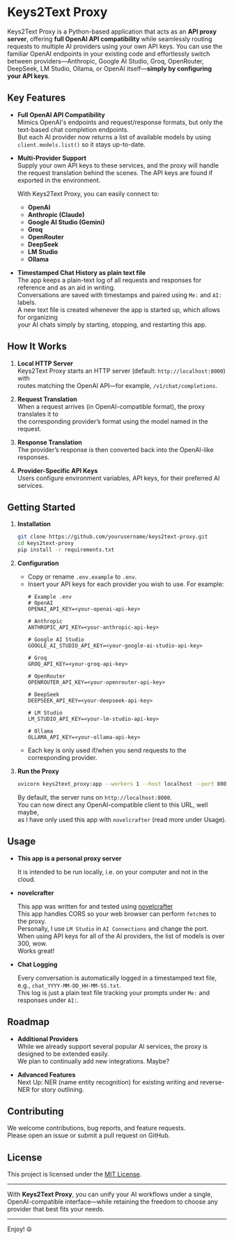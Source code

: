 # Keys2Text Proxy

Keys2Text Proxy is a Python-based application that acts as an **API proxy server**, 
offering **full OpenAI API compatibility** while seamlessly routing requests to multiple 
AI providers using your own API keys. You can use the familiar OpenAI endpoints in your 
existing code and effortlessly switch between providers—Anthropic, Google AI Studio, Groq, 
OpenRouter, DeepSeek, LM Studio, Ollama, or OpenAI itself—**simply by configuring your API keys**.

## Key Features

- **Full OpenAI API Compatibility**  
  Mimics OpenAI's endpoints and request/response formats, but only the text-based chat completion endpoints.<br>
  But each AI provider now returns a list of available models by using `client.models.list()` so it stays up-to-date.

- **Multi-Provider Support**  
   Supply your own API keys to these services, and the proxy will handle 
   the request translation behind the scenes.
   The API keys are found if exported in the environment.

  With Keys2Text Proxy, you can easily connect to:
  - **OpenAI**  
  - **Anthropic (Claude)**  
  - **Google AI Studio (Gemini)**  
  - **Groq**  
  - **OpenRouter**  
  - **DeepSeek**  
  - **LM Studio**  
  - **Ollama**

- **Timestamped Chat History as plain text file**  
  The app keeps a plain-text log of all requests and responses for reference and as an aid in writing.<br>
  Conversations are saved with timestamps and paired using `Me:` and `AI:` labels.<br>
  A new text file is created whenever the app is started up, which allows for organizing <br>
  your AI chats simply by starting, stopping, and restarting this app.

## How It Works

1. **Local HTTP Server**  
   Keys2Text Proxy starts an HTTP server (default: `http://localhost:8000`) with <br>
   routes matching the OpenAI API—for example, `/v1/chat/completions`.

2. **Request Translation**  
   When a request arrives (in OpenAI-compatible format), the proxy translates it to <br>
   the corresponding provider’s format using the model named in the request.

3. **Response Translation**  
   The provider’s response is then converted back into the OpenAI-like responses.

4. **Provider-Specific API Keys**  
   Users configure environment variables, API keys, for their preferred AI services. 

## Getting Started

1. **Installation**  
   ```bash
   git clone https://github.com/yourusername/keys2text-proxy.git
   cd keys2text-proxy
   pip install -r requirements.txt
   ```

2. **Configuration**  
   - Copy or rename `.env.example` to `.env`.
   - Insert your API keys for each provider you wish to use. For example:
     ```plaintext
     # Example .env
     # OpenAI
     OPENAI_API_KEY=<your-openai-api-key>
     
     # Anthropic
     ANTHROPIC_API_KEY=<your-anthropic-api-key>
     
     # Google AI Studio
     GOOGLE_AI_STUDIO_API_KEY=<your-google-ai-studio-api-key>
     
     # Groq
     GROQ_API_KEY=<your-groq-api-key>
     
     # OpenRouter
     OPENROUTER_API_KEY=<your-openrouter-api-key>
     
     # DeepSeek
     DEEPSEEK_API_KEY=<your-deepseek-api-key>
     
     # LM Studio
     LM_STUDIO_API_KEY=<your-lm-studio-api-key>
     
     # Ollama
     OLLAMA_API_KEY=<your-ollama-api-key>
     ```
   - Each key is only used if/when you send requests to the corresponding provider.

3. **Run the Proxy**  
   ```bash
   uvicorn keys2text_proxy:app --workers 1 --host localhost --port 8000
   ```
   By default, the server runs on `http://localhost:8000`. <br>
   You can now direct any OpenAI-compatible client to this URL, well maybe,<br>
   as I have only used this app with `novelcrafter` (read more under Usage).


## Usage

- **This app is a personal proxy server**

  It is intended to be run locally, i.e. on your computer and not in the cloud.

- **novelcrafter**

  This app was written for and tested using [novelcrafter](https://www.novelcrafter.com)<br>
  This app handles CORS so your web browser can perform `fetch`es to the proxy.<br>
  Personally, I use `LM Studio` in `AI Connections` and change the port.<br>
  When using API keys for all of the AI providers, the list of models is over 300, wow.<br>
  Works great!

- **Chat Logging**  

  Every conversation is automatically logged in a timestamped text file, e.g., `chat_YYYY-MM-DD_HH-MM-SS.txt`.<br>
  This log is just a plain text file tracking your prompts under `Me:` and responses under `AI:`.

## Roadmap

- **Additional Providers**  
  While we already support several popular AI services, the proxy is designed to be extended easily.<br> 
  We plan to continually add new integrations. Maybe?

- **Advanced Features**  
  Next Up: NER (name entity recognition) for existing writing and reverse-NER for story outlining.

## Contributing

We welcome contributions, bug reports, and feature requests. <br>
Please open an issue or submit a pull request on GitHub.

## License

This project is licensed under the [MIT License](LICENSE).

---

With **Keys2Text Proxy**, you can unify your AI workflows under a single, <br>
OpenAI-compatible interface—while retaining the freedom to choose any provider that best fits your needs. 

---


Enjoy! ☮️
